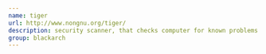 ```yaml
---
name: tiger
url: http://www.nongnu.org/tiger/
description: security scanner, that checks computer for known problems. Can also use tripwire, aide and chkrootkit. URL : http://www.nongnu.org/tiger/ Groups : blackarch blackarch-automation blackarch-scanner
group: blackarch
---
```

